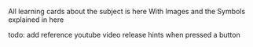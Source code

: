 All learning cards about the subject is here 
With Images and the Symbols explained in here 


todo: add reference youtube video 
release hints when pressed a button
